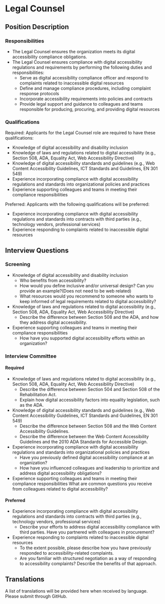 # Legal Counsel

## Position Description

### Responsibilities

- The Legal Counsel ensures the organization meets its digital accessibility compliance obligations.
- The Legal Counsel ensures compliance with digital accessibility regulations and requirements by performing the following duties and responsibilities:
  - Serve as digital accessibility compliance officer and respond to complaints related to inaccessible digital resources
  - Define and manage compliance procedures, including complaint response protocols
  - Incorporate accessibility requirements into policies and contracts
  - Provide legal support and guidance to colleagues and teams responsible for producing, procuring, and providing digital resources


### Qualifications
Required: Applicants for the Legal Counsel role are required to have these qualifications:
- Knowledge of digital accessibility and disability inclusion
- Knowledge of laws and regulations related to digital accessibility (e.g., Section 508, ADA, Equality Act, Web Accessibility Directive)
- Knowledge of digital accessibility standards and guidelines (e.g., Web Content Accessibility Guidelines, ICT Standards and Guidelines, EN 301 549)
- Experience incorporating compliance with digital accessibility regulations and standards into organizational policies and practices
- Experience supporting colleagues and teams in meeting their compliance responsibilities


Preferred: Applicants with the following qualifications will be preferred:
- Experience incorporating compliance with digital accessibility regulations and standards into contracts with third parties (e.g., technology vendors, professional services)
- Experience responding to complaints related to inaccessible digital resources

## Interview Questions

### Screening
- Knowledge of digital accessibility and disability inclusion
  - Who benefits from accessibility?
  - How would you define inclusive and/or universal design? Can you provide an example?(Does not need to be web related)
  - What resources would you recommend to someone who wants to keep informed of legal requirements related to digital accessibility?
- Knowledge of laws and regulations related to digital accessibility (e.g., Section 508, ADA, Equality Act, Web Accessibility Directive)
  - Describe the difference between Section 508 and the ADA, and how they address digital accessibility.
- Experience supporting colleagues and teams in meeting their compliance responsibilities
  - How have you supported digital accessibility efforts within an organization?


### Interview Committee

#### Required
- Knowledge of laws and regulations related to digital accessibility (e.g., Section 508, ADA, Equality Act, Web Accessibility Directive)
  - Describe the difference between Section 504 and Section 508 of the Rehabilitation Act.
  - Explain how digital accessibility factors into equality legislation, such as the ADA.
- Knowledge of digital accessibility standards and guidelines (e.g., Web Content Accessibility Guidelines, ICT Standards and Guidelines, EN 301 549)
  - Describe the difference between Section 508 and the Web Content Accessibility Guidelines.
  - Describe the difference between the Web Content Accessibility Guidelines and the 2010 ADA Standards for Accessible Design.
- Experience incorporating compliance with digital accessibility regulations and standards into organizational policies and practices
  - Have you previously defined digital accessibility compliance at an organization?
  - How have you influenced colleagues and leadership to prioritize and address digital accessibility obligations?
- Experience supporting colleagues and teams in meeting their compliance responsibilities
What are common questions you receive from colleagues related to digital accessibility?

#### Preferred
- Experience incorporating compliance with digital accessibility regulations and standards into contracts with third parties (e.g., technology vendors, professional services)
  - Describe your efforts to address digital accessibility compliance with third parties. Have you partnered with colleagues in procurement?
- Experience responding to complaints related to inaccessible digital resources
  - To the extent possible, please describe how you have previously responded to accessibility-related complaints.
  - Are you familiar with structured negotiation as a way of responding to accessibility complaints? Describe the benefits of that approach.

## Translations
A list of translations will be provided here when received by language. Please submit through GitHub.
